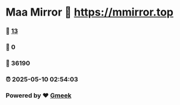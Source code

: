# Maa Mirror :link: https://mmirror.top 
### :page_facing_up: [13](https://mmirror.top/tag.html) 
### :speech_balloon: 0 
### :hibiscus: 36190 
### :alarm_clock: 2025-05-10 02:54:03 
### Powered by :heart: [Gmeek](https://github.com/Meekdai/Gmeek)
